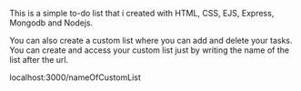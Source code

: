 This is a simple to-do list that i created with HTML, CSS, EJS, Express, Mongodb and Nodejs.

You can also create a custom list where you can add and delete your tasks. You can create and access your custom list just by writing the name of the list after the url. 

localhost:3000/nameOfCustomList
